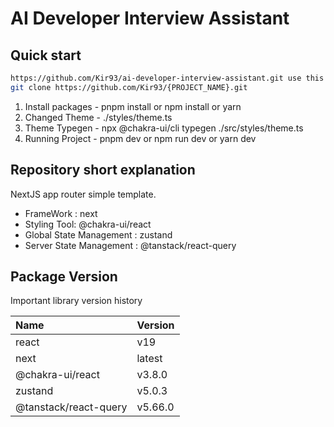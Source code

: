 # AI Developer Interview Assistant

## Quick start

```zsh
https://github.com/Kir93/ai-developer-interview-assistant.git use this template and make project
git clone https://github.com/Kir93/{PROJECT_NAME}.git
```

1. Install packages - pnpm install or npm install or yarn
2. Changed Theme - ./styles/theme.ts
3. Theme Typegen - npx @chakra-ui/cli typegen ./src/styles/theme.ts
4. Running Project - pnpm dev or npm run dev or yarn dev

## Repository short explanation

NextJS app router simple template.

- FrameWork : next
- Styling Tool: @chakra-ui/react
- Global State Management : zustand
- Server State Management : @tanstack/react-query

## Package Version

Important library version history

| Name                  | Version |
| :-------------------- | :------ |
| react                 | v19     |
| next                  | latest  |
| @chakra-ui/react      | v3.8.0  |
| zustand               | v5.0.3  |
| @tanstack/react-query | v5.66.0 |
